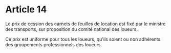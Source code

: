 # Article 14

Le prix de cession des carnets de feuilles de location est fixé par le ministre des transports, sur proposition du comité national des loueurs.

Ce prix est uniforme pour tous les loueurs, qu'ils soient ou non adhérents des groupements professionnels des loueurs.
